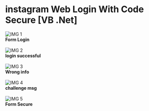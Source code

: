 # instagram Web Login With Code Secure [VB .Net]
![IMG 1](https://raw.githubusercontent.com/xmmti/instagram-Web-Login-With-code/master/img/1.png)
<br>
**Form Login**\
<br>
![IMG 2](https://raw.githubusercontent.com/xmmti/instagram-Web-Login-With-code/master/img/2.png)
<br>
**login successful**\
<br>
![IMG 3](https://raw.githubusercontent.com/xmmti/instagram-Web-Login-With-code/master/img/3.png)
<br>
**Wrong info**\
<br>
![IMG 4](https://raw.githubusercontent.com/xmmti/instagram-Web-Login-With-code/master/img/4.png)
<br>
**challenge msg**\
<br>
![IMG 5](https://raw.githubusercontent.com/xmmti/instagram-Web-Login-With-code/master/img/5.png)
<br>
**Form Secure**